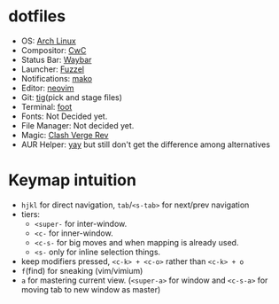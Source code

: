 # dotfiles

- OS: [Arch Linux](https://archlinux.org/)
- Compositor: [CwC](https://github.com/Cudiph/cwcwm/)
- Status Bar: [Waybar](https://github.com/Alexays/Waybar/)
- Launcher: [Fuzzel](https://codeberg.org/dnkl/fuzzel/)
- Notifications: [mako](https://github.com/emersion/mako/)
- Editor: [neovim](https://neovim.io/)
- Git: [tig](https://github.com/jonas/tig/)(pick and stage files)
- Terminal: [foot](https://codeberg.org/dnkl/foot/)
- Fonts: Not Decided yet.
- File Manager: Not decided yet.
- Magic: [Clash Verge Rev](https://github.com/clash-verge-rev/clash-verge-rev/)
- AUR Helper: [yay]() but still don't get the difference among alternatives

# Keymap intuition
- `hjkl` for direct navigation, `tab`/`<s-tab>` for next/prev navigation
- tiers:
    - `<super-` for inter-window.
    - `<c-` for inner-window.
    - `<c-s-` for big moves and when mapping is already used.
    - `<s-` only for inline selection things.
- keep modifiers pressed, `<c-k> + <c-o>` rather than `<c-k> + o`
- `f`(find) for sneaking (vim/vimium)
- `a` for mastering current view. (`<super-a>` for window and `<c-s-a>` for moving tab to new window as master)
